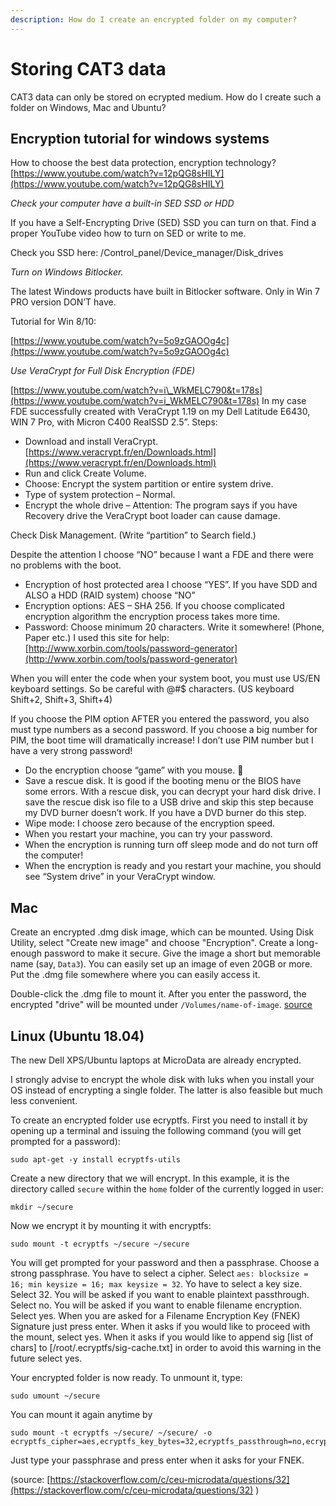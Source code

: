 ```yaml
---
description: How do I create an encrypted folder on my computer?
---
```


# Storing CAT3 data

CAT3 data can only be stored on ecrypted medium. How do I create such a folder on Windows, Mac and Ubuntu?

## Encryption tutorial for windows systems

How to choose the best data protection, encryption technology? [https://www.youtube.com/watch?v=12pQG8sHILY](https://www.youtube.com/watch?v=12pQG8sHILY)

_Check your computer have a built-in SED SSD or HDD_

If you have a Self-Encrypting Drive \(SED\) SSD you can turn on that. Find a proper YouTube video how to turn on SED or write to me.

Check you SSD here: /Control\_panel/Device\_manager/Disk\_drives

_Turn on Windows Bitlocker._

The latest Windows products have built in Bitlocker software. Only in Win 7 PRO version DON’T have.

Tutorial for Win 8/10:

[https://www.youtube.com/watch?v=5o9zGAOOg4c](https://www.youtube.com/watch?v=5o9zGAOOg4c)

_Use VeraCrypt for Full Disk Encryption \(FDE\)_

[https://www.youtube.com/watch?v=i\_WkMELC790&t=178s](https://www.youtube.com/watch?v=i_WkMELC790&t=178s) In my case FDE successfully created with VeraCrypt 1.19 on my Dell Latitude E6430, WIN 7 Pro, with Micron C400 RealSSD 2.5”. Steps:

* Download and install VeraCrypt. [https://www.veracrypt.fr/en/Downloads.html](https://www.veracrypt.fr/en/Downloads.html)
* Run and click Create Volume.
* Choose: Encrypt the system partition or entire system drive.
* Type of system protection – Normal.
* Encrypt the whole drive – Attention: The program says if you have Recovery drive the VeraCrypt boot loader can cause damage.

Check Disk Management. \(Write “partition” to Search field.\)

Despite the attention I choose “NO” because I want a FDE and there were no problems with the boot.

* Encryption of host protected area I choose “YES”. If you have SDD and ALSO a HDD \(RAID system\) choose “NO”
* Encryption options: AES – SHA 256. If you choose complicated encryption algorithm the encryption process takes more time.
* Password: Choose minimum 20 characters. Write it somewhere! \(Phone, Paper etc.\) I used this site for help: [http://www.xorbin.com/tools/password-generator](http://www.xorbin.com/tools/password-generator)

When you will enter the code when your system boot, you must use US/EN keyboard settings. So be careful with @\#$ characters. \(US keyboard Shift+2, Shift+3, Shift+4\)

If you choose the PIM option AFTER you entered the password, you also must type numbers as a second password. If you choose a big number for PIM, the boot time will dramatically increase! I don’t use PIM number but I have a very strong password!

* Do the encryption choose “game” with you mouse. 
* Save a rescue disk. It is good if the booting menu or the BIOS have some errors. With a rescue disk, you can decrypt your hard disk drive. I save the rescue disk iso file to a USB drive and skip this step because my DVD burner doesn’t work. If you have a DVD burner do this step.
* Wipe mode: I choose zero because of the encryption speed.
* When you restart your machine, you can try your password.
* When the encryption is running turn off sleep mode and do not turn off the computer!
* When the encryption is ready and you restart your machine, you should see “System drive” in your VeraCrypt window.

## Mac

Create an encrypted .dmg disk image, which can be mounted. Using Disk Utility, select "Create new image" and choose "Encryption". Create a long-enough password to make it secure. Give the image a short but memorable name \(say, `Data3`\). You can easily set up an image of even 20GB or more. Put the .dmg file somewhere where you can easily access it.

Double-click the .dmg file to mount it. After you enter the password, the encrypted "drive" will be mounted under `/Volumes/name-of-image`. [source](https://www.howtogeek.com/183826/how-to-create-an-encrypted-file-container-disk-image-on-a-mac/)

## Linux \(Ubuntu 18.04\)

The new Dell XPS/Ubuntu laptops at MicroData are already encrypted.

I strongly advise to encrypt the whole disk with luks when you install your OS instead of encrypting a single folder. The latter is also feasible but much less convenient.

To create an encrypted folder use ecryptfs. First you need to install it by opening up a terminal and issuing the following command \(you will get prompted for a password\):

```text
sudo apt-get -y install ecryptfs-utils
```

Create a new directory that we will encrypt. In this example, it is the directory called `secure` within the `home` folder of the currently logged in user:

```text
mkdir ~/secure
```

Now we encrypt it by mounting it with encryptfs:

```text
sudo mount -t ecryptfs ~/secure ~/secure
```

You will get prompted for your password and then a passphrase. Choose a strong passphrase. You have to select a cipher. Select `aes: blocksize = 16; min keysize = 16; max keysize = 32`. Yo have to select a key size. Select 32. You will be asked if you want to enable plaintext passthrough. Select no. You will be asked if you want to enable filename encryption. Select yes. When you are asked for a Filename Encryption Key \(FNEK\) Signature just press enter. When it asks if you would like to proceed with the mount, select yes. When it asks if you would like to append sig \[list of chars\] to \[/root/.ecryptfs/sig-cache.txt\] in order to avoid this warning in the future select yes.

Your encrypted folder is now ready. To unmount it, type:

```text
sudo umount ~/secure
```

You can mount it again anytime by

```text
sudo mount -t ecryptfs ~/secure/ ~/secure/ -o ecryptfs_cipher=aes,ecryptfs_key_bytes=32,ecryptfs_passthrough=no,ecryptfs_enable_filename_crypto=yes
```

Just type your passphrase and press enter when it asks for your FNEK.

\(source: [https://stackoverflow.com/c/ceu-microdata/questions/32](https://stackoverflow.com/c/ceu-microdata/questions/32) \)

